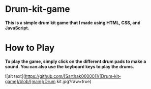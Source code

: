 # Drum-kit-game
**This is a simple drum kit game that I made using HTML, CSS, and JavaScript.**

# How to Play
**To play the game, simply click on the different drum pads to make a sound. You can also use the keyboard keys to play the drums.**


![alt text](https://github.com/[Sarthak000001]/[Drum-kit-game]/blob/[main]/Drum kit.jpg?raw=true)
